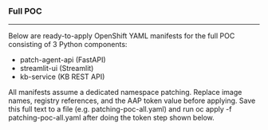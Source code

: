 ### Full POC
---
Below are ready-to-apply OpenShift YAML manifests for the full POC consisting of 3 Python components:
- patch-agent-api (FastAPI)
- streamlit-ui (Streamlit)
- kb-service (KB REST API)

All manifests assume a dedicated namespace patching. Replace image names, registry references, and the AAP token value before applying. Save this full text to a file (e.g. patching-poc-all.yaml) and run oc apply -f patching-poc-all.yaml after doing the token step shown below.
